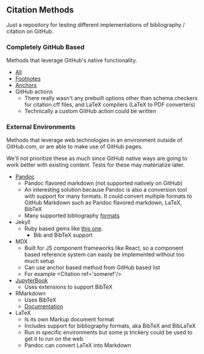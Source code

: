 ## Citation Methods

Just a repository for testing different implementations of bibliography / citation on GitHub.

### Completely GitHub Based

Methods that leverage GitHub's native functionality.

- [All](https://github.com/bressler1995/Citation-Methods/tree/GitHub-Based)
- [Footnotes](https://github.com/bressler1995/Citation-Methods/tree/GitHub-Based/Footnotes)
- [Anchors](https://github.com/bressler1995/Citation-Methods/tree/GitHub-Based/Anchors)
- GitHub actions
  - There really wasn't any prebuilt options other than schema checkers for citation.cff files, and LaTeX compilers (LaTeX to PDF converters)
  - Technically a custom GitHub action could be written

### External Environments

Methods that leverage web technologies in an environment outside of GitHub.com, or are able to make use of GitHub pages.  

We'll not prioritize these as much since GitHub native ways are going to work better with existing content. Tests for these may materialize later.

- <a href="https://www.andrewheiss.com/blog/2023/01/09/syllabus-csl-pandoc/" target="_blank">Pandoc</a>
  - Pandoc flavored markdown (not supported natively on GitHub)
  - An interesting solution because Pandoc is also a conversion tool with support for many formats.  It could convert multiple formats to GitHub Markdown such as Pandoc flavored markdown, LaTeX, BibTeX
  - Many supported bibliography <a href="https://pandoc.org/chunkedhtml-demo/3.1-general-options.html" target="_blank">formats</a>
- Jekyll
  - Ruby based gems like [this one](https://github.com/inukshuk/jekyll-scholar).
    - Bib and BibTeX support
- MDX
  - Built for JS component frameworks like React, so a component based reference system can easily be implemented without too much setup
  - Can use anchor based method from GitHub based list
  - For example &lt;Citation ref='someref'/&gt;
- <a href="https://jupyterbook.org/en/stable/content/citations.html" target="_blank">JupyterBook</a>
  - Uses extensions to support BibTeX
- RMarkdown
  - Uses BibTeX
  - <a href="https://bookdown.org/yihui/rmarkdown-cookbook/bibliography.html">Documentation</a>
- LaTeX
  - Is its own Markup document format
  - Includes support for bibliography formats, aka BibTeX and BibLaTeX
  - Run in specific environments but some js trickery could be used to get it to run on the web
  - Pandoc can convert LaTeX into Markdown